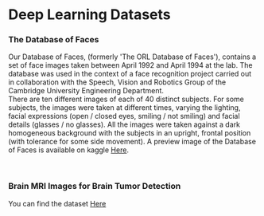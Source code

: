 <h1> Deep Learning Datasets </h1>
<h3>The Database of Faces</h3>
<p>
Our Database of Faces, (formerly 'The ORL Database of Faces'), contains a set of face images taken between 
April 1992 and April 1994 at the lab. The database was used in the context of a face recognition project 
carried out in collaboration with the Speech, Vision and Robotics Group of the Cambridge University Engineering Department.
</br>
There are ten different images of each of 40 distinct subjects. For some subjects, the images were 
taken at different times, varying the lighting, facial expressions (open / closed eyes, smiling / not smiling) 
and facial details (glasses / no glasses). All the images were taken against a dark homogeneous background with 
the subjects in an upright, frontal position (with tolerance for some side movement). A preview image of the Database 
of Faces is available on kaggle <a href="https://www.kaggle.com/datasets/kasikrit/att-database-of-faces">Here</a>.
</p>
</br>
<h3>Brain MRI Images for Brain Tumor Detection</h3>
<p>
  You can find the dataset <a href="https://www.kaggle.com/datasets/navoneel/brain-mri-images-for-brain-tumor-detection">Here</a>
</p>
</br>

